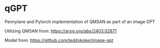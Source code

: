 # qGPT

Pennylane and Pytorch implementation of QMSAN as part of an image GPT

Utilizing QMSAN from: https://arxiv.org/abs/2403.02871

Model from: https://github.com/teddykoker/image-gpt

